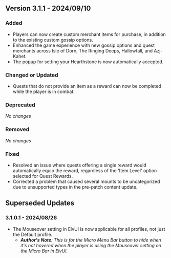 ## Version 3.1.1 - 2024/09/10

### Added
- Players can now create custom merchant items for purchase, in addition to the existing custom gossip options.
- Enhanced the game experience with new gossip options and quest merchants across Isle of Dorn, The Ringing Deeps, Hallowfall, and Azj-Kahet.
- The popup for setting your Hearthstone is now automatically accepted.
### Changed or Updated
- Quests that do not provide an item as a reward can now be completed while the player is in combat.
### Deprecated
_No changes_
### Removed
_No changes_
### Fixed
- Resolved an issue where quests offering a single reward would automatically equip the reward, regardless of the 'Item Level' option selected for Quest Rewards.
- Corrected a problem that caused several mounts to be uncategorized due to unsupported types in the pre-patch content update.

## Superseded Updates
### 3.1.0.1 - 2024/08/26
- The Mouseover setting in ElvUI is now applicable for all profiles, not just the Default profile.
  - _**Author's Note**: This is for the Micro Menu Bar button to hide when it's not hovered when the player is using the Mouseover setting on the Micro Bar in ElvUI._